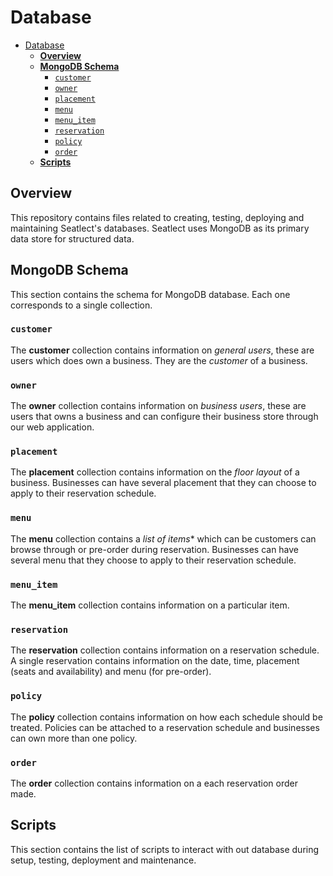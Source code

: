 # Database

- [Database](#database)
  - [**Overview**](#overview)
  - [**MongoDB Schema**](#mongodb-schema)
    - [`customer`](#customer)
    - [`owner`](#owner)
    - [`placement`](#placement)
    - [`menu`](#menu)
    - [`menu_item`](#menu_item)
    - [`reservation`](#reservation)
    - [`policy`](#policy)
    - [`order`](#order)
  - [**Scripts**](#scripts)

## **Overview**

This repository contains files related to creating, testing, deploying and maintaining Seatlect's databases. Seatlect uses MongoDB as its primary data store for structured data.

## **MongoDB Schema**

This section contains the schema for MongoDB database. Each one corresponds to a single collection.

### `customer`

The **customer** collection contains information on *general users*, these are users which does own a business. They are the *customer* of a business.

### `owner`

The **owner** collection contains information on *business users*, these are users that owns a business and can configure their business store through our web application.

### `placement`

The **placement** collection contains information on the *floor layout* of a business. Businesses can have several placement that they can choose to apply to their reservation schedule.

### `menu`

The **menu** collection contains a *list of items** which can be customers can browse through or pre-order during reservation. Businesses can have several menu that they choose to apply to their reservation schedule.

### `menu_item`

The **menu_item** collection contains information on a particular item.

### `reservation`

The **reservation** collection contains information on a reservation schedule. A single reservation contains information on the date, time, placement (seats and availability) and menu (for pre-order).

### `policy`

The **policy** collection contains information on how each schedule should be treated. Policies can be attached to a reservation schedule and businesses can own more than one policy.

### `order`

The **order** collection contains information on a each reservation order made.

## **Scripts**

This section contains the list of scripts to interact with out database during setup, testing, deployment and maintenance.
